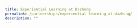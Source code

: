 ```yaml
---
title: Experiential Learning at Dazhong
permalink: /partnerships/experiential-learning-at-dazhong/
description: ""
---
```

